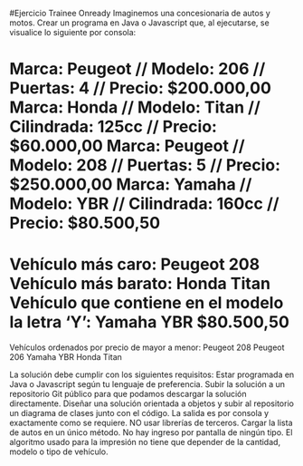 #Ejercicio Trainee Onready
Imaginemos una concesionaria de autos y motos.
Crear un programa en Java o Javascript que, al ejecutarse, se visualice lo siguiente por consola:

Marca: Peugeot // Modelo: 206 // Puertas: 4 // Precio: $200.000,00
Marca: Honda // Modelo: Titan // Cilindrada: 125cc // Precio: $60.000,00
Marca: Peugeot // Modelo: 208 // Puertas: 5 // Precio: $250.000,00
Marca: Yamaha // Modelo: YBR // Cilindrada: 160cc // Precio: $80.500,50
=============================
Vehículo más caro: Peugeot 208
Vehículo más barato: Honda Titan
Vehículo que contiene en el modelo la letra ‘Y’: Yamaha YBR $80.500,50
=============================
Vehículos ordenados por precio de mayor a menor:
Peugeot 208
Peugeot 206
Yamaha YBR
Honda Titan

La solución debe cumplir con los siguientes requisitos:
Estar programada en Java o Javascript según tu lenguaje de preferencia.
Subir la solución a un repositorio Git público para que podamos descargar la solución directamente.
Diseñar una solución orientada a objetos y subir al repositorio un diagrama de clases junto con el código.
La salida es por consola y exactamente como se requiere.
NO usar librerías de terceros.
Cargar la lista de autos en un único método. No hay ingreso por pantalla de ningún tipo.
El algoritmo usado para la impresión no tiene que depender de la cantidad, modelo o tipo de vehículo.
